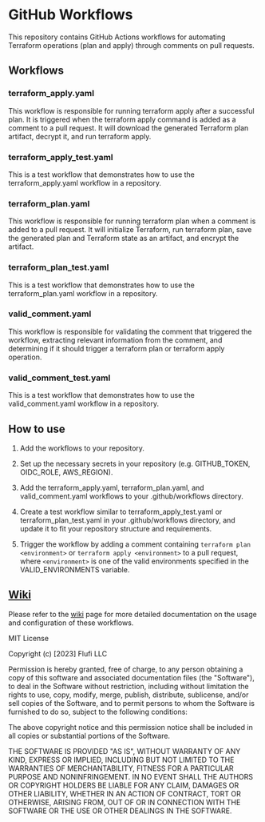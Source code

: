# GitHub Workflows
This repository contains GitHub Actions workflows for automating Terraform operations (plan and apply) through comments on pull requests.

## Workflows
### terraform_apply.yaml
This workflow is responsible for running terraform apply after a successful plan. It is triggered when the terraform apply command is added as a comment to a pull request. It will download the generated Terraform plan artifact, decrypt it, and run terraform apply.

### terraform_apply_test.yaml
This is a test workflow that demonstrates how to use the terraform_apply.yaml workflow in a repository.

### terraform_plan.yaml
This workflow is responsible for running terraform plan when a comment is added to a pull request. It will initialize Terraform, run terraform plan, save the generated plan and Terraform state as an artifact, and encrypt the artifact.

### terraform_plan_test.yaml
This is a test workflow that demonstrates how to use the terraform_plan.yaml workflow in a repository.

### valid_comment.yaml
This workflow is responsible for validating the comment that triggered the workflow, extracting relevant information from the comment, and determining if it should trigger a terraform plan or terraform apply operation.

### valid_comment_test.yaml
This is a test workflow that demonstrates how to use the valid_comment.yaml workflow in a repository.

## How to use
1. Add the workflows to your repository.

2. Set up the necessary secrets in your repository (e.g. GITHUB_TOKEN, OIDC_ROLE, AWS_REGION).

3. Add the terraform_apply.yaml, terraform_plan.yaml, and valid_comment.yaml workflows to your .github/workflows directory.

4. Create a test workflow similar to terraform_apply_test.yaml or terraform_plan_test.yaml in your .github/workflows
   directory, and update it to fit your repository structure and requirements.

5. Trigger the workflow by adding a comment containing `terraform plan <environment>` or `terraform apply <environment>`
   to a pull request, where `<environment>` is one of the valid environments specified in the VALID_ENVIRONMENTS variable.


## [Wiki](https://github.com/flufi-io/workflows/wiki)
Please refer to the [wiki](https://github.com/flufi-io/workflows/wiki) page for more detailed documentation on the usage and configuration of these workflows.


MIT License

Copyright (c) [2023] Flufi LLC

Permission is hereby granted, free of charge, to any person obtaining a copy
of this software and associated documentation files (the "Software"), to deal
in the Software without restriction, including without limitation the rights
to use, copy, modify, merge, publish, distribute, sublicense, and/or sell
copies of the Software, and to permit persons to whom the Software is
furnished to do so, subject to the following conditions:

The above copyright notice and this permission notice shall be included in
all copies or substantial portions of the Software.

THE SOFTWARE IS PROVIDED "AS IS", WITHOUT WARRANTY OF ANY KIND, EXPRESS OR
IMPLIED, INCLUDING BUT NOT LIMITED TO THE WARRANTIES OF MERCHANTABILITY,
FITNESS FOR A PARTICULAR PURPOSE AND NONINFRINGEMENT. IN NO EVENT SHALL THE
AUTHORS OR COPYRIGHT HOLDERS BE LIABLE FOR ANY CLAIM, DAMAGES OR OTHER
LIABILITY, WHETHER IN AN ACTION OF CONTRACT, TORT OR OTHERWISE, ARISING FROM,
OUT OF OR IN CONNECTION WITH THE SOFTWARE OR THE USE OR OTHER DEALINGS IN
THE SOFTWARE.
